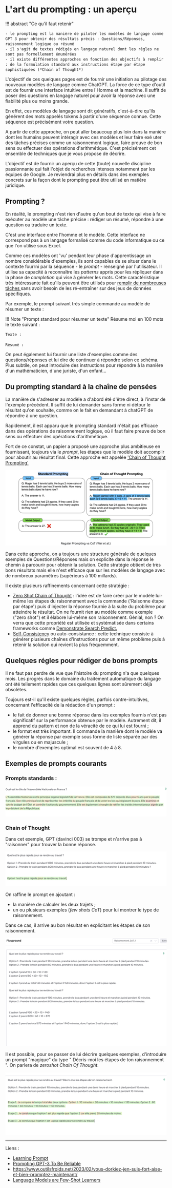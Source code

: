 # L'art du prompting : un aperçu 

!!! abstract  "Ce qu'il faut retenir" 

	- le prompting est la manière de piloter les modèles de langage comme GPT 3 pour obtenir des résultats précis : Questions/Réponses, raisonnement logique ou résumé
	- il s'agit de textes rédigés en langage naturel dont les règles ne sont pas formellement énumérées
	- il existe différentes approches en fonction des objectifs à remplir : de la formulation standard aux instructions étape par étape sophistiquées (*Chain of Thought*)


L'objectif de ces quelques pages est de fournir une initiation au pilotage des nouveaux modèles de langage comme ChatGPT. La force de ce type d'outil est de fournir une interface intuitive entre l'Homme et la machine. Il suffit de poser des questions en langage naturel pour avoir la réponse avec une fiabilité plus ou moins grande. 

En effet, ces modèles de langage sont dit génératifs, c'est-à-dire qu'ils générent des mots appelés tokens à partir d'une séquence connue. Cette séquence est précisément votre question. 

A partir de cette approche, on peut aller beaucoup plus loin dans la manière dont les humains peuvent intéragir avec ces modèles et leur faire exé uter des tâches précises comme un raisonnement logique, faire preuve de bon sens ou effectuer des opérations d'arithmétique. C'est précisément cet ensemble de techniques que je vous propose de décrire. 

L'objectif est de fournir un aperçu de cette (toute) nouvelle discipline passionnante qui fait l'objet de recherches intenses notamment par les équipes de Google. Je reviendrai plus en détails dans des exemples concrets sur la façon dont le prompting peut être utilisé en matière juridique. 


## Prompting  ?  

En réalité, le prompting n'est rien d'autre qu'un bout de texte qui vise à faire exécuter au modèle une tâche précise : rédiger un résumé, répondre à une question ou traduire un texte. 

C'est une interface entre l'homme et le modèle. Cette interface ne correspond pas à un langage formalisé comme du code informatique ou ce que l'on utilise sous Excel. 

Comme ces modèles ont 'vu' pendant leur phase d'apprentissage un nombre considérable d'exemples, ils sont capables de se situer dans le contexte fourrni par la séquence -  le *prompt* - renseigné par l'utilisateur. Il utilise sa capacité à reconnaître les *patterns* appris pour les répliquer dans la phase de *completion* qui vise à générer les mots. Cette caractéristique très intéressante fait qu'ils peuvent être utilisés pour [remplir de nombreuses tâches ](https://arxiv.org/pdf/2005.14165.pdf)sans avoir besoin de les ré-entraîner sur des jeux de données spécifiques. 

Par exemple, le prompt suivant très simple commande au modèle de résumer un texte : 

!!! Note "Prompt standard pour résumer un texte"
	Résume moi en 100 mots le texte suivant : 
	
	Texte : 
	
	Résumé :

On peut également lui fournir une liste d'exemples comme des questions/réponses et lui dire de continuer à répondre selon ce schéma. Plus subtile, on peut introduire des instructions pour répondre à la manière d'un mathématicien, d'une juriste, d'un enfant... 

## Du prompting standard à la chaîne de pensées

La manière de s'adresser au modèle a d'abord été d'être direct, à l'instar de l'exemple précédent. ll suffit de lui demander sans forme ni détour le résultat qu'on souhaite, comme on le fait en demandant à chatGPT de répondre à une question. 

Rapidement, il est apparu que le prompting standard n'était pas efficace dans des opérations de raisonnement logique, où il faut faire preuve de bon sens ou effectuer des opérations d'arithmétique. 

Fort de ce constat, un papier a proposé une approche plus ambitieuse en fournissant, toujours via le *prompt*, les étapes que le modèle doit accomplir pour aboutir au résultat final. Cette approche est appelée ['Chain of Thought Prompting'](https://arxiv.org/pdf/2201.11903.pdf)

![Chain of Tought](../assets/img/Chain_Of_Thought_Prompt.png)

Dans cette approche, on a toujours une structure générale de quelques exemples de Questions/Réponses mais on explicite dans la réponse le chemin à parcourir pour obtenir la solution. Cette stratégie obtient de très bons résultats mais elle n'est efficace que sur les modèles de langage avec de nombreux paramètres (supérieurs à 100 millards). 

Il existe plusieurs raffinements concernant cette stratégie : 

- [Zero Shot Chain of Thought](https://arxiv.org/pdf/2201.11903.pdf) : l'idée est de faire créer par le modèle lui-même les étapes du raisonnement avec la commande ('Raisonne étape par étape') puis d'injecter la réponse fournie à la suite du problème pour atteindre le résultat. On ne fournit rien au modèle comme exemple ("zero shot") et il élabore lui-même son raisonnement. Génial, non ? On verra que cette propriété est utilisée et systématisée dans certains frameworks comme  [Demonstrate Search Predict. ](https://github.com/stanfordnlp/dsp)
-  [Self-Consistency](https://arxiv.org/pdf/2203.11171.pdf)  ou auto-consistance : cette technique consiste à générer plusieurs chaînes d'instructions pour un même problème puis à retenir la solution qui revient la plus fréquemment. 

## Quelques régles pour rédiger de bons prompts

Il ne faut pas perdre de vue que l'histoire du prompting n'a que quelques mois. Les progrès dans le domaine du traitement automatique du langage ont été tellement rapides que ces quelques lignes sont sûrement déjà obsolètes. 

Toujours est-il qu'il existe quelques règles, parfois contre-intuitives, concernant l'efficacité de la rédaction d'un prompt : 

- le fait de donner une bonne réponse dans les exemples fournis n'est pas significatif sur la performance obtenue par le modèle. Autrement dit, il apprend du pattern et non de la véracité de ce qui lui est fourni ; 
- le format est très important. Il commande la manière dont le modèle va générer la réponse par exemple sous forme de liste séparée par des virgules ou en majuscule ;
- le nombre d'exemples optimal est souvent de 4 à 8.

## Exemples de prompts courants 

### Prompts standards  : 

![Standard Prompt](../assets/img/standard_prompt.png)

### Chain of Thought 

Dans cet exemple, GPT (davinci 003) se trompe et n'arrive pas à "raisonner" pour trouver la bonne réponse. 

![Chain Of Thought](../assets/img/CoT_Prompt_1.png)

On raffine le prompt en ajoutant : 

- la manière de calculer les deux trajets ; 
- un ou plusieurs exemples (*few shots CoT*) pour lui montrer le type de raisonnement. 

Dans ce cas, il arrive au bon résultat en explicitant les étapes de son raisonnement. 

![Chain Of Thought Magic Few Shots](../assets/img/CoT_Prompt_2.png)

Il est possible, pour se passer de lui décrire quelques exemples, d'introduire un prompt "magique" du type " Décris-moi les étapes de ton raisonnement ". On parlera de *zeroshot Chain Of Thought*. 

![Chain Of Thought Magic Prompt](../assets/img/CoT_MagicPrompt.png)


-------

Liens : 

- [Learning Prompt](https://learnprompting.org/docs/)
- [Prompting GPT-3 To Be Reliable](https://arxiv.org/abs/2210.09150)
- https://www.outilsfroids.net/2023/02/vous-dorkiez-jen-suis-fort-aise-et-bien-promptez-maintenant/
- [Language Models are Few-Shot Learners](https://arxiv.org/pdf/2005.14165.pdf)

